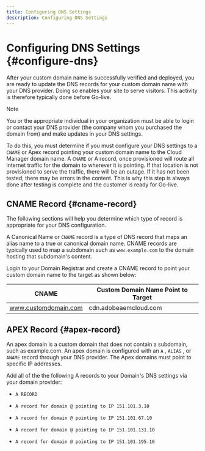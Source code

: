 ```yaml
---
title: Configuring DNS Settings 
description: Configuring DNS Settings
---
```


# Configuring DNS Settings {#configure-dns}

After your custom domain name is successfully verified and deployed, you are ready to update the DNS records for your custom domain name with your DNS provider. Doing so enables your site to serve visitors. This activity is therefore typically done before Go-live.

>[!NOTE]
>You or the appropriate individual in your organization must be able to login or contact your DNS provider (the company whom you purchased the domain from) and make updates in your DNS settings.

To do this, you must determine if you must configure your DNS settings to a `CNAME` or Apex record pointing your custom domain name to the Cloud Manager domain name. A `CNAME` or A record, once provisioned will route all internet traffic for the domain to wherever it is pointing. If that location is not provisioned to serve the traffic, there will be an outage. If it has not been tested, there may be errors in the content. This is why this step is always done after testing is complete and the customer is ready for Go-live. 

## CNAME Record {#cname-record}

The following sections will help you determine which type of record is appropriate for your DNS configuration.

A Canonical Name or `CNAME` record is a type of DNS record that maps an alias name to a true or canonical domain name. CNAME records are typically used to map a subdomain such as `www.example.com`  to the domain hosting that subdomain's content. 

Login to your Domain Registrar and create a CNAME record to point your custom domain name to the target as shown below:

|CNAME|Custom Domain Name Point to Target|
|--- |--- |
|www.customdomain.com|cdn.adobeaemcloud.com|

## APEX Record {#apex-record}

An apex domain is a custom domain that does not contain a subdomain, such as example.com. An apex domain is configured with an `A` , `ALIAS` , or `ANAME` record through your DNS provider. The Apex domains must point to specific IP addresses. 

Add all of the the following A records to your Domain's DNS settings via your domain provider:

* `A RECORD`

* `A record for domain @ pointing to IP 151.101.3.10`

* `A record for domain @ pointing to IP 151.101.67.10`

* `A record for domain @ pointing to IP 151.101.131.10`

* `A record for domain @ pointing to IP 151.101.195.10`
